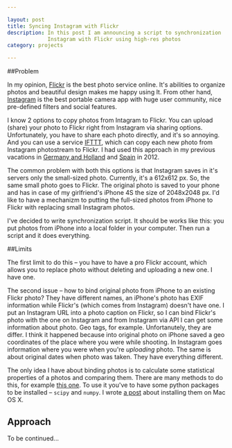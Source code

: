 ```yaml
---

layout: post  
title: Syncing Instagram with Flickr  
description: In this post I am announcing a script to synchronization
             Instagram with Flickr using high-res photos  
category: projects  

---
```


##Problem 

In my opinion, [Flickr] is the best photo service online. It's abilities to
organize photos and beautiful design makes me happy using It. From other hand,
[Instagram] is the best portable camera app with huge user community, nice
pre-defined filters and social features.

I know 2 options to copy photos from Intagram to Flickr. You can upload (share)
your photo to Flickr right from Instagram via sharing options. Unfortunately,
you have to share each photo directly, and it's so annoying. And you can use a
service [IFTTT], which can copy each new photo from Instagram photostream to
Flickr. I had used this approach in my previous vacations in
[Germany and Holland] and [Spain] in 2012.

The common problem with both this options is that Instagram saves in it's
servers only the small-sized photo. Currently, it's a 612x612 px. So, the same
small photo goes to Flickr. The original photo is saved to your phone and has
in case of my girlfriend's iPhone 4S the size of 2048x2048 px. I'd like to have
a mechanizm to putting the full-sized photos from iPhone to Flickr with
replacing small Instagram photos.

I've decided to write synchronization script. It should be works like this: you
put photos from iPhone into a local folder in your computer. Then run a script
and it does everything.

##Limits

The first limit to do this – you have to have a pro Flickr account, which allows you to replace photo without deleting and uploading a new one. I have one. 

The second issue – how to bind original photo from iPhone to an existing Flickr photo? They have different names, an iPhone's photo has EXIF information while Flickr's (which comes from Instagram) doesn't have one. I put an Instagram URL into a photo caption on Flickr, so I can bind Flickr's photo with the one on Instagram and from Instagram via API I can get some information about photo. Geo tags, for example. Unfortanutely, they are differ. I think it happened because into original photo on iPhone saved a geo coordinates of the place where you were while shooting. In Instagram goes information where you were when you're *uploading* photo. The same is about original dates when photo was taken. They have everything different.

The only idea I have about binding photos is to calculate some statistical properties of a photos and comparing them. There are many methods to do this, for example [this one][stackoverflow-image-comparison-algorithm]. To use it you've to have some python packages to be installed – `scipy` and `numpy`. I wrote [a post][installing-scipy-numpy] about installing them on Mac OS X.

<!--You have to copy photos from your phone to a folder in your computer and then run the script `Instagram2Flickr.py`.-->

## Approach

To be continued...


[Flickr]: http://flickr.com
[Instagram]: http://instagr.am
[Germany and Holland]: http://localhost
[Spain]: http://localhost
[IFTTT]: http://ifttt.com 
[stackoverflow-image-comparison-algorithm]: http://stackoverflow.com/questions/1819124/image-comparison-algorithm
[installing-scipy-numpy]: /2012/09/30/installing-scipy-and-numpy-in-macosx.html
